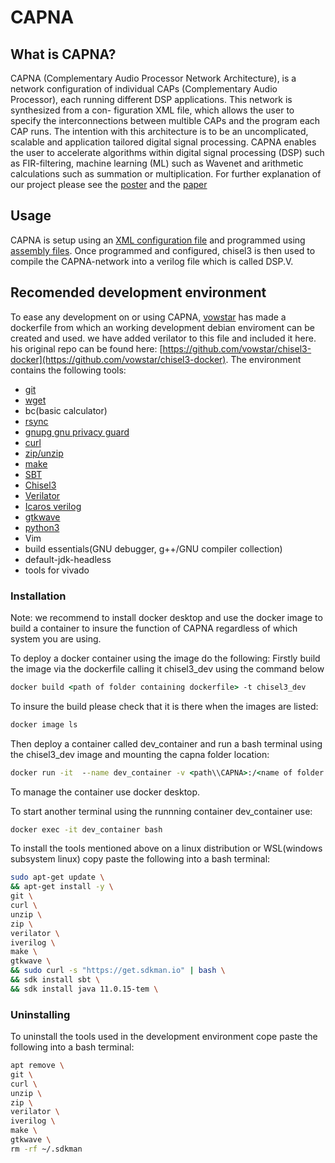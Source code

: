 CAPNA
=======================

## What is CAPNA?
CAPNA (Complementary Audio Processor Network Architecture), is a network configuration of individual CAPs (Complementary Audio Processor), each running different DSP applications. This network is synthesized from a con- figuration XML file, which allows the user to specify the interconnections between multible CAPs and the program each CAP runs. The intention with this architecture is to be an uncomplicated, scalable and application tailored digital signal processing.
CAPNA enables the user to accelerate algorithms within digital signal processing (DSP) such as FIR-filtering, machine learning (ML) such as Wavenet and arithmetic calculations such as summation or multiplication. For further explanation of our project please see the [poster](Poster-GRP09-COMPUTE22-1-DSP.pdf) and the [paper](PAPER_GRP09_COMPUTE22-1.pdf)


## Usage
CAPNA is setup using an [XML configuration file](Config) and programmed using [assembly files](Programs).
Once programmed and configured, chisel3 is then used to compile the CAPNA-network into a verilog file which is called DSP.V.

## Recomended development environment
To ease any development on or using CAPNA, [vowstar](https://github.com/vowstar) has made a dockerfile from which an working development debian enviroment can be created and used. we have added verilator to this file and included it here. his original repo can be found here: [https://github.com/vowstar/chisel3-docker](https://github.com/vowstar/chisel3-docker).
The environment contains the following tools:
- [git](https://git-scm.com/)
- [wget](https://www.gnu.org/software/wget/)
- bc(basic calculator)
- [rsync](https://linux.die.net/man/1/rsync)
- [gnupg gnu privacy guard](https://gnupg.org/)
- [curl](https://curl.se/)
- [zip/unzip](http://infozip.sourceforge.net/)
- [make](https://www.gnu.org/software/make/)
- [SBT](https://www.scala-sbt.org/)
- [Chisel3](https://github.com/chipsalliance/chisel3)
- [Verilator](https://www.veripool.org/verilator/)
- [Icaros verilog](http://iverilog.icarus.com/)
- [gtkwave](http://gtkwave.sourceforge.net/)
- [python3](https://www.python.org/)
- Vim
- build essentials(GNU debugger, g++/GNU compiler collection)
- default-jdk-headless
- tools for vivado


### Installation
Note: we recommend to install docker desktop and use the docker image to build a container to insure the function of CAPNA regardless of which system you are using.

To deploy a docker container using the image do the following:
Firstly build the image via the dockerfile calling it chisel3_dev using the command below
```cmd
docker build <path of folder containing dockerfile> -t chisel3_dev
```
To insure the build please check that it is there when the images are listed:

```cmd
docker image ls 
```

Then deploy a container called dev_container and run a bash terminal using the chisel3_dev image and mounting the capna folder location:

```cmd
docker run -it  --name dev_container -v <path\\CAPNA>:/<name of folder in the container> chisel3_dev
```

To manage the container use docker desktop.

To start another terminal using the runnning container dev_container use:
```cmd
docker exec -it dev_container bash
```



To install the tools mentioned above on a linux distribution or WSL(windows subsystem linux) copy paste the following into a bash terminal:
```bash
sudo apt-get update \
&& apt-get install -y \
git \
curl \
unzip \
zip \
verilator \
iverilog \
make \
gtkwave \
&& sudo curl -s "https://get.sdkman.io" | bash \
&& sdk install sbt \
&& sdk install java 11.0.15-tem \
```
### Uninstalling
To uninstall the tools used in the development environment cope paste the following into a bash terminal:
```bash
apt remove \
git \
curl \
unzip \
zip \
verilator \
iverilog \
make \
gtkwave \
rm -rf ~/.sdkman
```
